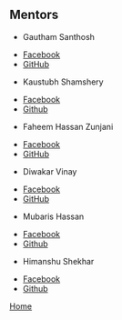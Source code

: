 Mentors
----------

- Gautham Santhosh
 * [Facebook](https://facebook.com/gauthamzz)
 * [GitHub](https://github.com/gauthamzz)
 - Kaustubh Shamshery
 * [Facebook](https://www.facebook.com/kaustubh.shamshery)
 * [Github](https://github.com/KaustubhShamshery)
- Faheem Hassan Zunjani
 * [Facebook](https://facebook.com/faheemzunjani)
 * [GitHub](https://github.com/faheemzunjani)
- Diwakar Vinay
 * [Facebook](https://facebook.com/magician03)
 * [GitHub](https://github.com/magician03)
- Mubaris Hassan
 * [Facebook](https://facebook.com/Mubaris.Hassan.7)
 * [Github](https://github.com/mubaris)
- Himanshu Shekhar
 * [Facebook](https://facebook.com/himanshushekharb16)
 * [Github](https://github.com/himanshub16)


[Home](https://fossiiita.github.io/opencode)
